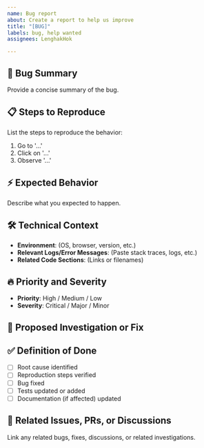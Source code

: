 ```yaml
---
name: Bug report
about: Create a report to help us improve
title: "[BUG]"
labels: bug, help wanted
assignees: LenghakHok

---
```


## 🐛 Bug Summary

Provide a concise summary of the bug.

## 📋 Steps to Reproduce

List the steps to reproduce the behavior:

1. Go to '...'
2. Click on '...'
3. Observe '...'

## ⚡ Expected Behavior

Describe what you expected to happen.

## 🛠️ Technical Context

- **Environment**: (OS, browser, version, etc.)
- **Relevant Logs/Error Messages**: (Paste stack traces, logs, etc.)
- **Related Code Sections**: (Links or filenames)

## 🔥 Priority and Severity

- **Priority**: High / Medium / Low
- **Severity**: Critical / Major / Minor

## 🧠 Proposed Investigation or Fix

## ✅ Definition of Done

- [ ] Root cause identified
- [ ] Reproduction steps verified
- [ ] Bug fixed
- [ ] Tests updated or added
- [ ] Documentation (if affected) updated

## 📎 Related Issues, PRs, or Discussions

Link any related bugs, fixes, discussions, or related investigations.
